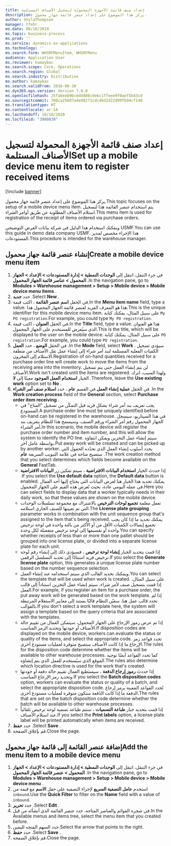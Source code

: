 ```yaml
---
title: إعداد صنف قائمة الأجهزة المحمولة لتسجيل الأصناف المستلمة
description: يركز هذا الموضوع على إعداد عنصر قائمة جهاز محمول.
author: ShylaThompson
manager: tfehr
ms.date: 08/16/2019
ms.topic: business-process
ms.prod: ''
ms.service: dynamics-ax-applications
ms.technology: ''
ms.search.form: WHSRFMenuItem, WHSRFMenu
audience: Application User
ms.reviewer: kamaybac
ms.search.scope: Core, Operations
ms.search.region: Global
ms.search.industry: Distribution
ms.author: kamaybac
ms.search.validFrom: 2016-06-30
ms.dyn365.ops.version: Version 7.0.0
ms.openlocfilehash: 25fabeeb9bcedd888cdebc1ffeee9f0aef5b43cd
ms.sourcegitcommit: 708ca25687a4e48271cdcd6d2d22d99fb94cf140
ms.translationtype: HT
ms.contentlocale: ar-SA
ms.lasthandoff: 10/10/2020
ms.locfileid: "3980830"
---
```

# <a name="set-up-a-mobile-device-menu-item-to-register-received-items"></a><span data-ttu-id="4cf06-103">إعداد صنف قائمة الأجهزة المحمولة لتسجيل الأصناف المستلمة</span><span class="sxs-lookup"><span data-stu-id="4cf06-103">Set up a mobile device menu item to register received items</span></span>

[!include [banner](../../includes/banner.md)]

<span data-ttu-id="4cf06-104">يركز هذا الموضوع على إعداد عنصر قائمة جهاز محمول.</span><span class="sxs-lookup"><span data-stu-id="4cf06-104">This topic focuses on the setup of a mobile device menu item.</span></span> <span data-ttu-id="4cf06-105">يتم استخدام عنصر القائمة هذا لتسجيل استلام الأصناف المطلوبة عن طريق أوامر الشراء.</span><span class="sxs-lookup"><span data-stu-id="4cf06-105">This menu item is used for registration of the receipt of items ordered via purchase orders.</span></span> 

<span data-ttu-id="4cf06-106">ويمكنك استخدام هذا الدليل في شركة بيانات العرض التوضيحي USMF.</span><span class="sxs-lookup"><span data-stu-id="4cf06-106">You can use this guide in demo data company USMF.</span></span> <span data-ttu-id="4cf06-107">هذا الإجراء مخصص لمدير المستودعات.</span><span class="sxs-lookup"><span data-stu-id="4cf06-107">This procedure is intended for the warehouse manager.</span></span>


## <a name="create-a-mobile-device-menu-item"></a><span data-ttu-id="4cf06-108">إنشاء عنصر قائمة جهاز محمول</span><span class="sxs-lookup"><span data-stu-id="4cf06-108">Create a mobile device menu item</span></span>
1. <span data-ttu-id="4cf06-109">في جزء التنقل، انتقل إلى **الوحدات النمطية > إدارة المستودعات > الإعداد > الجهاز المحمول > عناصر قائمة الجهاز المحمول** .</span><span class="sxs-lookup"><span data-stu-id="4cf06-109">In the navigation pane, go to **Modules > Warehouse management > Setup > Mobile device > Mobile device menu items** .</span></span>
2. <span data-ttu-id="4cf06-110">حدد **جديد** .</span><span class="sxs-lookup"><span data-stu-id="4cf06-110">Select **New** .</span></span>
3. <span data-ttu-id="4cf06-111">في الحقل **اسم عنصر القائمة‬** ، اكتب قيمة.</span><span class="sxs-lookup"><span data-stu-id="4cf06-111">In the **Menu item name** field, type a value.</span></span> <span data-ttu-id="4cf06-112">هذا هو المعرف الفريد لعنصر قائمة الجهاز المحمول هذا.</span><span class="sxs-lookup"><span data-stu-id="4cf06-112">This is the unique identifier for this mobile device menu item.</span></span> <span data-ttu-id="4cf06-113">على سبيل المثال، يمكنك كتابة `My PO registration`.</span><span class="sxs-lookup"><span data-stu-id="4cf06-113">For example, you could type `My PO registration`.</span></span>  
4. <span data-ttu-id="4cf06-114">في الحقل **العنوان** ، اكتب قيمة.</span><span class="sxs-lookup"><span data-stu-id="4cf06-114">In the **Title** field, type a value.</span></span> <span data-ttu-id="4cf06-115">هذا هو العنوان الذي سيُعرض للمستخدم على الجهاز المحمول.</span><span class="sxs-lookup"><span data-stu-id="4cf06-115">This is the title, which will be displayed to the user on the mobile device.</span></span> <span data-ttu-id="4cf06-116">على سبيل المثال، يمكنك كتابة `PO registration`.</span><span class="sxs-lookup"><span data-stu-id="4cf06-116">For example, you could type `PO registration`.</span></span>  
5. <span data-ttu-id="4cf06-117">في الحقل **الوضع** ، حدد **العمل** .</span><span class="sxs-lookup"><span data-stu-id="4cf06-117">In the **Mode** field, select **Work** .</span></span> <span data-ttu-id="4cf06-118">سيؤدي تسجيل الكميات الفعلية المستلمة لبند أمر شراء إلى إنشاء عمل نقل الأصناف من منطقة الاستلام إلى المخزون.</span><span class="sxs-lookup"><span data-stu-id="4cf06-118">Registration of on-hand quantities received for a purchase order line will create work to move the items from the receiving area into the inventory.</span></span> <span data-ttu-id="4cf06-119">لن يتم إنشاء العمل حتى يتم تسجيل الأصناف.</span><span class="sxs-lookup"><span data-stu-id="4cf06-119">Work isn't created until the items are registered.</span></span> <span data-ttu-id="4cf06-120">ولهذا السبب، اترك الخيار **استخدام العمل الموجود** معينًا إلى **لا** .</span><span class="sxs-lookup"><span data-stu-id="4cf06-120">Therefore, leave the **Use existing work** option set to **No** .</span></span>
6. <span data-ttu-id="4cf06-121">في الحقل **عملية إنشاء العمل** في القسم **عام** ، حدد **استلام صنف أمر الشراء** .</span><span class="sxs-lookup"><span data-stu-id="4cf06-121">In the **Work creation process** field of the **General** section, select **Purchase order item receiving** .</span></span>
    - <span data-ttu-id="4cf06-122">يجب تعريف بند أمر شراء بشكل فريد قبل التمكّن من تسجيل "المتاح" في المستودع.</span><span class="sxs-lookup"><span data-stu-id="4cf06-122">A purchase order line must be uniquely identified before on-hand can be registered in the warehouse.</span></span> <span data-ttu-id="4cf06-123">في هذا السيناريو، سيسجل الجهاز المحمول رقم أمر الشراء ورقم الصنف، وسيسمح هذا للنظام بتعريف بند أمر الشراء.</span><span class="sxs-lookup"><span data-stu-id="4cf06-123">In this scenario, the mobile device will register the purchase order number and item number, and this will allow the system to identify the PO line.</span></span> <span data-ttu-id="4cf06-124">سيتم إنشاء عمل التخزين ويمكن انتقاؤه بواسطة عامل آخر.</span><span class="sxs-lookup"><span data-stu-id="4cf06-124">Put away work will be created and can be picked up by another worker.</span></span> <span data-ttu-id="4cf06-125">يحدد أسلوب إنشاء العمل الذي تحدُده الحقول التي ستصبح متاحة في علامة التبويب السريعة **عام** .</span><span class="sxs-lookup"><span data-stu-id="4cf06-125">The work creation method that you select determines which fields become available on the **General** FastTab.</span></span>  
    - <span data-ttu-id="4cf06-126">إذا حددتَ الخيار **استخدام البيانات الافتراضية** ، سيتم تمكين زر **البيانات الافتراضية** .</span><span class="sxs-lookup"><span data-stu-id="4cf06-126">If you select the **Use default data** option, the **Default data** button is enabled.</span></span> <span data-ttu-id="4cf06-127">يمكنك تحديد هذا الخيار هنا لعرض البيانات التي يحتاج إليها أحد العمال في عمله اليومي عادة، بحيث تُعرض هذه القيم على الجهاز المحمول.</span><span class="sxs-lookup"><span data-stu-id="4cf06-127">Here you can select fields to display data that a worker typically needs in their daily work, so that these values are shown on the mobile device.</span></span>  
    - <span data-ttu-id="4cf06-128">تعمل معلمة **تجميع لوحات الترخيص** بالاشتراك مع مجموعة تسلسلات الوحدات التي تم تعيينها للصنف الجاري استلامه.</span><span class="sxs-lookup"><span data-stu-id="4cf06-128">The **License plate grouping** parameter works in combination with the unit sequence group that's assigned to the item that's being received.</span></span> <span data-ttu-id="4cf06-129">يمكنك تحديد ما إذا كان يجب تجميع إيصالات الكميات الأقل من أو الأكثر من بالتة واحدة في لوحة ترخيص واحدة أو تقسيمها إلى لوحة ترخيص منفصلة لكل وحدة.</span><span class="sxs-lookup"><span data-stu-id="4cf06-129">You can specify whether receipts of less than or more than one pallet should be grouped into one license plate, or divided into a separate license plate for each unit.</span></span>  
    - <span data-ttu-id="4cf06-130">إذا قمت بتحديد الخيار **إنشاء لوحة ترخيص** ، فسيؤدي ذلك إلى إنشاء رقم لوحة ترخيص فريد استنادًا إلى تحديد التسلسل الرقمي.</span><span class="sxs-lookup"><span data-stu-id="4cf06-130">If you select the **Generate license plate** option, this generates a unique license plate number based on the number sequence selection.</span></span>  
    - <span data-ttu-id="4cf06-131">ويمكنك تحديد القالب الذي سيتم استخدامه عند إنشاء العمل.</span><span class="sxs-lookup"><span data-stu-id="4cf06-131">You can select the template that will be used when work is created.</span></span> <span data-ttu-id="4cf06-132">على سبيل المثال، إذا قمت بتسجيل صنف لأمر شراء، سيتم إنشاء عمل التخزين استناداً إلى قالب العمل.</span><span class="sxs-lookup"><span data-stu-id="4cf06-132">For example, if you register an item for a purchase order, the put away work will be generated based on the work template.</span></span> <span data-ttu-id="4cf06-133">إذا لم تحدد قالب عمل هنا، سعيّن النظام قالبًا يستند إلى معايير الاستعلام المرتبطة بالقوالب.</span><span class="sxs-lookup"><span data-stu-id="4cf06-133">If you don't select a work template here, the system will assign a template based on the query criteria that are associated with the templates.</span></span>  
    - <span data-ttu-id="4cf06-134">إذا تم عرض رموز الإرجاع على الجهاز المحمول، سيتمكن العمال من تقييم حالة الأصناف أو جودتها وتحديد الرمز المناسب.</span><span class="sxs-lookup"><span data-stu-id="4cf06-134">If disposition codes are displayed on the mobile device, workers can evaluate the status or quality of the items, and select the appropriate code.</span></span> <span data-ttu-id="4cf06-135">تحدد قواعد رمز الإرجاع ما إذا كانت الأصناف ستصبح متوفرة لعمليات مستودع أخرى.</span><span class="sxs-lookup"><span data-stu-id="4cf06-135">The rules for the disposition code determine whether the items will be available to other warehouse processes.</span></span> <span data-ttu-id="4cf06-136">كما تحدد القواعد أيضًا توجيه الموقع الذي سيُستخدم للعمل الذي يتم إنشاؤه.</span><span class="sxs-lookup"><span data-stu-id="4cf06-136">The rules also determine which location directive is used for the work that's created.</span></span>   
    - <span data-ttu-id="4cf06-137">إذا حددتَ **رموز إرجاع الدفعة** ، سيستطيع العمال تقييم حالة دفعة أو جودتها وتحديد رمز الإرجاع المناسب.</span><span class="sxs-lookup"><span data-stu-id="4cf06-137">If you select the **Batch disposition codes** option, workers can evaluate the status or quality of a batch, and select the appropriate disposition code.</span></span> <span data-ttu-id="4cf06-138">تُحدد القواعد المعينة برمز إرجاع الدفعة ما إذا كانت الدُفعة ستكون متوفرة لعمليات مستودع أخرى.</span><span class="sxs-lookup"><span data-stu-id="4cf06-138">The rules that are set on the batch disposition code determine whether the batch will be available to other warehouse processes.</span></span>  
    - <span data-ttu-id="4cf06-139">إذا قمت بتحديد خيار **طباعة التسميات** ، ستتم طباعة تسمية لوحة ترخيص تلقائياً عند استلام الأصناف.</span><span class="sxs-lookup"><span data-stu-id="4cf06-139">If you select the **Print labels** option, a license plate label will be printed automatically when items are received.</span></span>  
7. <span data-ttu-id="4cf06-140">حدد **حفظ** .</span><span class="sxs-lookup"><span data-stu-id="4cf06-140">Select **Save** .</span></span>
8. <span data-ttu-id="4cf06-141">قم بإغلاق الصفحة.</span><span class="sxs-lookup"><span data-stu-id="4cf06-141">Close the page.</span></span>

## <a name="add-the-menu-item-to-a-mobile-device-menu"></a><span data-ttu-id="4cf06-142">إضافة عنصر القائمة إلى قائمة جهاز محمول</span><span class="sxs-lookup"><span data-stu-id="4cf06-142">Add the menu item to a mobile device menu</span></span>
1. <span data-ttu-id="4cf06-143">في جزء التنقل، انتقل إلى **الوحدات النمطية > إدارة المستودعات > الإعداد > الجهاز المحمول > عنصر قائمة الجهاز المحمول** .</span><span class="sxs-lookup"><span data-stu-id="4cf06-143">In the navigation pane, go to **Modules > Warehouse management > Setup > Mobile device > Mobile device menu** .</span></span>
2. <span data-ttu-id="4cf06-144">استخدم **عامل التصفية السريع** لإجراء التصفية على حقل **الاسم** مع قيمة من `inbound`.</span><span class="sxs-lookup"><span data-stu-id="4cf06-144">Use the **Quick Filter** to filter on the **Name** field with a value of `inbound`.</span></span>
3. <span data-ttu-id="4cf06-145">حدد **تحرير** .</span><span class="sxs-lookup"><span data-stu-id="4cf06-145">Select **Edit** .</span></span>
4. <span data-ttu-id="4cf06-146">في شجرة القوائم والعناصر المتاحة، حدد عنصر القائمة الذي أنشأتَه من قبل.</span><span class="sxs-lookup"><span data-stu-id="4cf06-146">In the Available menus and items tree, select the menu item that you created before.</span></span>
5. <span data-ttu-id="4cf06-147">حدد السهم المتجه لليمين.</span><span class="sxs-lookup"><span data-stu-id="4cf06-147">Select the arrow that points to the right.</span></span>
6. <span data-ttu-id="4cf06-148">حدد **حفظ** .</span><span class="sxs-lookup"><span data-stu-id="4cf06-148">Select **Save** .</span></span>
7. <span data-ttu-id="4cf06-149">قم بإغلاق الصفحة.</span><span class="sxs-lookup"><span data-stu-id="4cf06-149">Close the page.</span></span>

